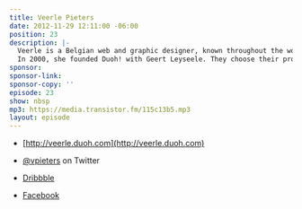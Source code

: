 ```yaml
---
title: Veerle Pieters
date: 2012-11-29 12:11:00 -06:00
position: 23
description: |-
  Veerle is a Belgian web and graphic designer, known throughout the world for her elegantly designed web projects, her tutorials promoting CSS, and her articles and blog posts on graphic design, web design, and modern home design.
  In 2000, she founded Duoh! with Geert Leyseele. They choose their projects based on how well they connect with a company, and have worked on everything from ExpressionEngine 2.0’s GUI to innovative, creative projects for the Library of Congress and sites for businesses large and small.
sponsor: 
sponsor-link: 
sponsor-copy: ''
episode: 23
show: nbsp
mp3: https://media.transistor.fm/115c13b5.mp3
layout: episode
---
```


-  [http://veerle.duoh.com](http://veerle.duoh.com)

-  [@vpieters](http://twitter.com/vpieters) on Twitter

-  [Dribbble](http://dribbble.com/players/veerlepieters)

-  [Facebook](https://www.facebook.com/veerle.pieters)
